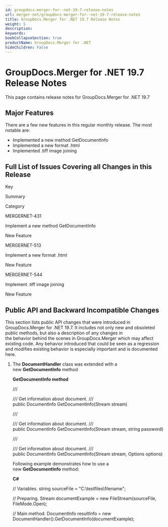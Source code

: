 ```yaml
---
id: groupdocs-merger-for--net-19-7-release-notes
url: merger-net/groupdocs-merger-for--net-19-7-release-notes
title: GroupDocs.Merger for .NET 19.7 Release Notes
weight: 5
description: 
keywords: 
bookCollapseSection: true
productName: GroupDocs.Merger for .NET
hideChildren: False
---
```


# GroupDocs.Merger for .NET 19.7 Release Notes


This page contains release notes for GroupDocs.Merger for .NET 19.7

## Major Features

There are a few new features in this regular monthly release. The most notable are:

*   Implemented a new method GetDocumentInfo
*   Implemented a new format .html
*   Implemented .tiff image joining

## Full List of Issues Covering all Changes in this Release

Key

Summary

Category

MERGERNET-431

Implement a new method GetDocumentInfo

New Feature

MERGERNET-513

Implement a new format .html

New Feature

MERGERNET-544

Implement .tiff image joining

New Feature

## Public API and Backward Incompatible Changes

This section lists public API changes that were introduced in GroupDocs.Merger for .NET 19.7. It includes not only new and obsoleted public methods, but also a description of any changes in the behavior behind the scenes in GroupDocs.Merger which may affect existing code. Any behavior introduced that could be seen as a regression and modifies existing behavior is especially important and is documented here.

1.  The **DocumentHandler** class was extended with a new **GetDocumentInfo** method
    
    **GetDocumentInfo method**
    
    /// <summary>
    /// Get information about document.
    /// </summary>
    public DocumentInfo GetDocumentInfo(Stream stream)
     
    /// <summary>
    /// Get information about document.
    /// </summary>
    public DocumentInfo GetDocumentInfo(Stream stream, string password)
     
    /// <summary>
    /// Get information about document.
    /// </summary>
    public DocumentInfo GetDocumentInfo(Stream stream, Options options)
    
    Following example demonstrates how to use a new **GetDocumentInfo** method:
    
    **C#**
    
    // Variables.
    string sourceFile = "C:\\testfiles\\filename";
     
    // Preparing.
    Stream documentExample = new FileStream(sourceFile, FileMode.Open);
     
    // Main method.
    DocumentInfo resultInfo = new DocumentHandler().GetDocumentInfo(documentExample);
    

